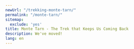 ```yaml
---
newUrl: "/trekking-monte-tarn/"
permalink: "/monte-tarn/"
sitemap:
  exclude: 'yes'
title: Monte Tarn - The Trek that Keeps Us Coming Back
description: We've moved!
lang: en
---
```

